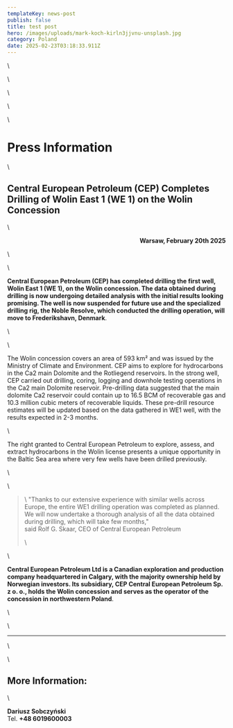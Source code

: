 ```yaml
---
templateKey: news-post
publish: false
title: test post
hero: /images/uploads/mark-koch-kirln3jjvnu-unsplash.jpg
category: Poland
date: 2025-02-23T03:18:33.911Z
---
```

<!DOCTYPE html>

<html lang="en">

<head>

\    <meta charset="UTF-8">

\    <meta name="viewport" content="width=device-width, initial-scale=1.0">

\    <title>Press Information</title>

\    <style>

\    body {

\    font-family: Arial, sans-serif;

\    margin: 40px;

\    line-height: 1.6;

\    }

\    h1, h2 {

\    "text-align: center";

\    }

\    blockquote {

\    font-style: italic;

\    border-left: 4px solid #ccc;

\    padding-left: 10px;

\    margin-left: 20px;

\    }

\    .contact {

\    margin-top: 20px;

\    font-weight: bold;

\    }

\    </style>

</head>

<body>

\    <h1>Press Information</h1>    

\    <h2>Central European Petroleum (CEP) Completes Drilling of Wolin East 1 (WE 1) on the Wolin Concession</h2>    

\    <p style="text-align: right;"><strong>Warsaw, February 20th 2025</strong></p>

\    

\    <p><strong>Central European Petroleum (CEP) has completed drilling the first well, Wolin East 1 (WE 1), on the Wolin concession. The data obtained during drilling is now undergoing detailed analysis with the initial results looking promising. The well is now suspended for future use and the specialized drilling rig, the Noble Resolve, which conducted the drilling operation, will move to Frederikshavn, Denmark</strong>.</p>

\    

\    <p>The Wolin concession covers an area of 593 km² and was issued by the Ministry of Climate and Environment. CEP aims to explore for hydrocarbons in the Ca2 main Dolomite and the Rotliegend reservoirs. In the strong well, CEP carried out drilling, coring, logging and downhole testing operations in the Ca2 main Dolomite reservoir.  Pre-drilling data suggested that the main dolomite Ca2 reservoir could contain up to 16.5 BCM of recoverable gas and 10.3 million cubic meters of recoverable liquids.  These pre-drill resource estimates will be updated based on the data gathered in WE1 well, with the results expected in 2-3 months.</p>

   

\    <p>The right granted to Central European Petroleum to explore, assess, and extract hydrocarbons in the Wolin license presents a unique opportunity in the Baltic Sea area where very few wells have been drilled previously.</p>

\    

\    <blockquote>

\    "Thanks to our extensive experience with similar wells across Europe, the entire WE1 drilling operation was completed as planned. We will now undertake a thorough analysis of all the data obtained during drilling, which will take few months,"  said Rolf G. Skaar, CEO of Central European Petroleum

\    </blockquote>

\    <p><strong>Central European Petroleum Ltd is a Canadian exploration and production company headquartered in Calgary, with the majority ownership held by Norwegian investors. Its subsidiary, CEP Central European Petroleum Sp. z o. o., holds the Wolin concession and serves as the operator of the concession in northwestern Poland</strong>.</p>

\    

\    <hr>

\    

\    <h2>More Information:</h2>

\    <p class="contact"><strong>Dariusz Sobczyński</strong><br>Tel. <strong>+48 6019600003</strong></p>

</body>

</html>

